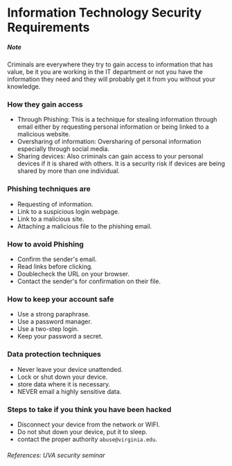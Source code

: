 # Information Technology Security Requirements 


##### Note 
 
 Criminals are everywhere they try to gain access to information that has value, be it
 you are working in the IT department or not you have the information they need 
 and they will probably get it from you without your knowledge.


### How they gain access

* Through Phishing: This is a technique for stealing information through email either by 
  requesting personal information or being linked to a malicious website.
* Oversharing of information: Oversharing of personal information especially through social 
  media.
* Sharing devices: Also criminals can gain access to your personal devices if it is 
  shared with others. It is a security risk if devices are being shared by more than one 
  individual.


### Phishing techniques are

* Requesting of information.
* Link to a suspicious login webpage.
* Link to a malicious site.
* Attaching a malicious file to the phishing email.


### How to avoid Phishing

* Confirm the sender's email.
* Read links before clicking.
* Doublecheck the URL on your browser.
* Contact the sender's for confirmation on their file.


### How to keep your account safe
* Use a strong paraphrase.
* Use a password manager.
* Use a two-step login.
* Keep your password a secret.


### Data protection techniques

* Never leave your device unattended.
* Lock or shut down your device.
* store data where it is necessary.
* NEVER email a highly sensitive data.


### Steps to take if you think you have been hacked

* Disconnect your device from the network or WIFI.
* Do not shut down your device, put it to sleep.
* contact the proper authority `abuse@virginia.edu`.


######  References: UVA security seminar







